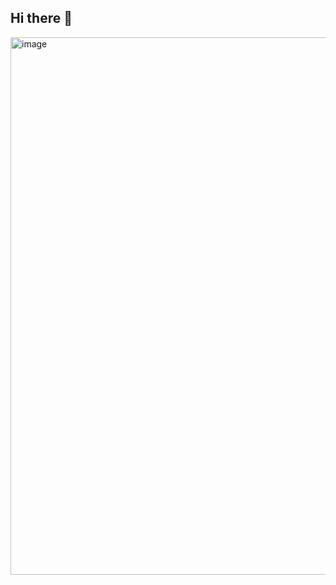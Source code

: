 ## Hi there 👋
<img width="741" height="860" alt="image" src="https://github.com/user-attachments/assets/2bcbe734-2b19-4342-8588-105e53a5ec59" />

<!--
**Dharnesh67/Dharnesh67** is a ✨ _special_ ✨ repository because its `README.md` (this file) appears on your GitHub profile.

Here are some ideas to get you started:

- 🔭 I’m currently working on ...
- 🌱 I’m currently learning ...
- 👯 I’m looking to collaborate on ...
- 🤔 I’m looking for help with ...
- 💬 Ask me about ...
- 📫 How to reach me: ...
- 😄 Pronouns: ...
- ⚡ Fun fact: ...
-->
